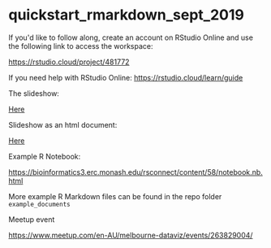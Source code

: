# quickstart_rmarkdown_sept_2019

If you'd like to follow along, create an account on RStudio Online and use the following link to access the workspace:

https://rstudio.cloud/project/481772

If you need help with RStudio Online: https://rstudio.cloud/learn/guide

The slideshow:

[Here](https://bioinformatics.erc.monash.edu/home/adele/training/talks/quickstart_rmarkdown_sept_2019/quickstart_slides_xaringan.html)

Slideshow as an html document:

[Here](https://bioinformatics.erc.monash.edu/home/adele/training/talks/quickstart_rmarkdown_sept_2019/quickstart_rmarkdown.html)

Example R Notebook:

https://bioinformatics3.erc.monash.edu/rsconnect/content/58/notebook.nb.html

More example R Markdown files can be found in the repo folder `example_documents`

Meetup event

https://www.meetup.com/en-AU/melbourne-dataviz/events/263829004/
